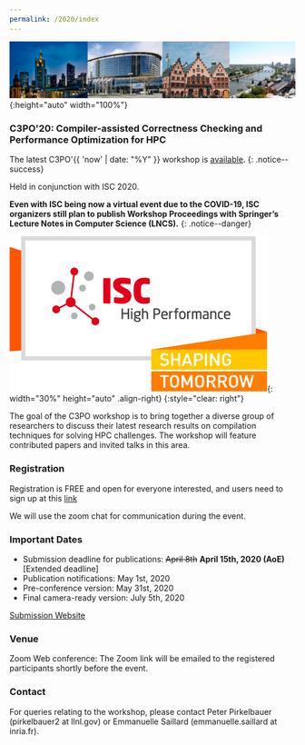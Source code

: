 ```yaml
---
permalink: /2020/index 
---
```


![Banner](/assets/banner.jpg){:height="auto" width="100%"}

### C3PO'20: Compiler-assisted Correctness Checking and Performance Optimization for HPC

The latest C3PO'{{ 'now' | date: "%Y" }} workshop is [available](/index).
{: .notice--success}

Held in conjunction with ISC 2020.

**Even with ISC being now a virtual event due to the COVID-19, ISC organizers still plan to publish Workshop Proceedings with Springer’s Lecture Notes in Computer Science (LNCS).**
{: .notice--danger}

![ISC2020](/assets/ISC2020_Logo.png){: width="30%" height="auto" .align-right}
{:style="clear: right"}

The goal of the C3PO workshop is to bring together a diverse group of
researchers to discuss their latest research results on compilation techniques
for solving HPC challenges. The workshop will feature contributed papers and
invited talks in this area.

### Registration

Registration is FREE and open for everyone interested, and users need to sign up at this [link](https://docs.google.com/forms/d/1s7BDZ9BgFDhpwNF5W3i6a_YSqs7jJlSRl_e957sKEBQ/viewform?edit_requested=true<Paste>)

We will use the zoom chat for communication during the event. 


### Important Dates

- Submission deadline for publications: ~~April 8th~~ **April 15th, 2020 (AoE)** [Extended deadline]
- Publication notifications: May 1st, 2020
- Pre-conference version: May 31st, 2020
- Final camera-ready version: July 5th, 2020

[Submission Website](https://easychair.org/my/conference?conf=c3po)

### Venue
Zoom Web conference: The Zoom link will be emailed to the registered participants shortly before the event. 


### Contact
For queries relating to the workshop, please contact Peter Pirkelbauer (pirkelbauer2 at llnl.gov) or Emmanuelle Saillard (emmanuelle.saillard at inria.fr).
